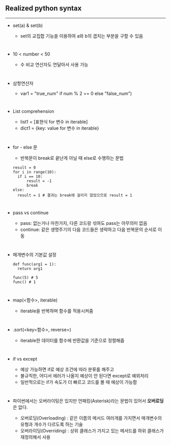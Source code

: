 ## Realized python syntax

---

- set(a) & set(b)

  - set의 교집합 기능을 이용하여 a와 b의 겹치는 부분을 구할 수 있음

  #

- 10 < number < 50

  - 수 비교 연산자도 연달아서 사용 가능

  #

- 삼항연산자

  - var1 = "true_num" if num % 2 == 0 else "false_num")

  #

- List comprehension

  - list1 = [표현식 for 변수 in iterable]
  - dict1 = {key: value for 변수 in iterable}

  #

- for - else 문

  - 반복문이 break로 끝난게 아닐 때 else로 수행하는 문법

  ```
  result = 0
  for i in range(10):
  	if i == 10:
  		result = -1
  		break
  else:
  	result = 1 # 결과는 break에 걸리지 않았으므로 result = 1
  ```

  #

- pass vs continue

  - pass: 없는거나 마찬가지, 다른 코드랑 섞여도 pass는 아무의미 없음
  - continue: 같은 생명주기의 다음 코드들은 생략하고 다음 반복문의 순서로 이동

  #

- 매개변수의 기본값 설정

  ```
  def func(arg1 = 1):
    return arg1

  func(5) # 5
  func() # 1
  ```

  #

- map(<함수>, iterable)

  - iterable을 반복하며 함수를 적용시켜줌

  #

- <iterable>.sort(<key=함수>, reverse=<boolean>)

  - iterable한 데이터를 함수에 반환값을 기준으로 정렬해줌

  #

- if vs except

  - 예상 가능하면 if로 예상 조건에 따라 분류를 해주고
  - 불규칙한, 어디서 에러가 나올지 예상이 안 된다면 except로 예외처리
  - 일반적으로는 if가 속도가 더 빠르고 코드를 볼 때 예상이 가능함

  #

- 파이썬에서는 오버라이팅은 있지만 언패킹(Asterisk)라는 문법이 있어서 **오버로딩**은 없다.
  - 오버로딩(Overloading) : 같은 이름의 메서드 여러개를 가지면서 매개변수의 유형과 개수가 다르도록 하는 기술
  - 오버라이딩(Overriding) : 상위 클래스가 가지고 있는 메서드를 하위 클래스가 재정의해서 사용

#
